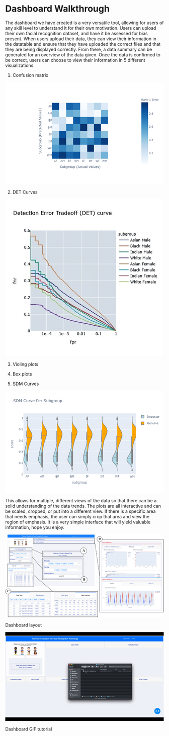 # Dashboard Walkthrough

The dashboard we have created is a very versatile tool, allowing for users of any skill level to understand it for their own motivation. 
Users can upload their own facial recognition dataset, and have it be assessed for bias present. When users upload their data, they can 
view their information in the datatable and ensure that they have uploaded the correct files and that they are being displayed correctly. From there, a data summary can be generated for an overview of the data given. Once the data is confirmed to be correct,
users can choose to view their information in 5 different visualizations.

1. Confusion matrix

![](DashImages/ConfusionMatrix.png)

2. DET Curves

![](DashImages/DET3.jpg)

3. Violing plots

4. Box plots

5. SDM Curves

![](DashImages/SDMCurve.png)

This allows for multiple, different views of the data so that there can be a solid understanding of the data trends. The plots are all 
interactive and can be scaled, cropped, or put into a different view. If there is a specific area that needs emphasis, the user can 
simply crop that area and view the region of emphasis. It is a very simple interface that will yield valuable information, hope you 
enjoy. 

![](DashImages/DashBoard.png)

Dashboard layout


![](DashImages/ezgif.com-video-to-gif.gif)

Dashboard GIF tutorial



